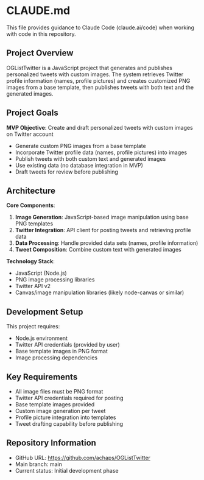# CLAUDE.md

This file provides guidance to Claude Code (claude.ai/code) when working with code in this repository.

## Project Overview

OGListTwitter is a JavaScript project that generates and publishes personalized tweets with custom images. The system retrieves Twitter profile information (names, profile pictures) and creates customized PNG images from a base template, then publishes tweets with both text and the generated images.

## Project Goals

**MVP Objective**: Create and draft personalized tweets with custom images on Twitter account
- Generate custom PNG images from a base template
- Incorporate Twitter profile data (names, profile pictures) into images
- Publish tweets with both custom text and generated images
- Use existing data (no database integration in MVP)
- Draft tweets for review before publishing

## Architecture

**Core Components**:
1. **Image Generation**: JavaScript-based image manipulation using base PNG templates
2. **Twitter Integration**: API client for posting tweets and retrieving profile data
3. **Data Processing**: Handle provided data sets (names, profile information)
4. **Tweet Composition**: Combine custom text with generated images

**Technology Stack**:
- JavaScript (Node.js)
- PNG image processing libraries
- Twitter API v2
- Canvas/image manipulation libraries (likely node-canvas or similar)

## Development Setup

This project requires:
- Node.js environment
- Twitter API credentials (provided by user)
- Base template images in PNG format
- Image processing dependencies

## Key Requirements

- All image files must be PNG format
- Twitter API credentials required for posting
- Base template images provided
- Custom image generation per tweet
- Profile picture integration into templates
- Tweet drafting capability before publishing

## Repository Information

- GitHub URL: https://github.com/achaps/OGListTwitter
- Main branch: main
- Current status: Initial development phase